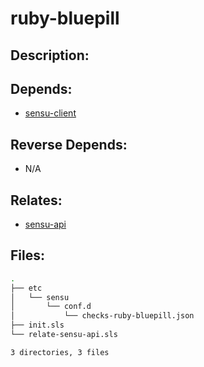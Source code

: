 # ruby-bluepill

## Description:



## Depends:

  -  [sensu-client](/salt/sensu-client)

## Reverse Depends:

  -  N/A

## Relates:

  -  [sensu-api](/salt/sensu-api)

## Files:

```bash
.
├── etc
│   └── sensu
│       └── conf.d
│           └── checks-ruby-bluepill.json
├── init.sls
└── relate-sensu-api.sls

3 directories, 3 files
```

